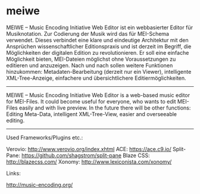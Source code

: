 # meiwe

MEIWE – Music Encoding Initiative Web Editor ist ein webbasierter Editor für Musiknotation. Zur Codierung der Musik wird das für MEI-Schema verwendet. Dieses verbindet eine klare und eindeutige Architektur mit den Ansprüchen wissenschaftlicher Editionspraxis und ist derzeit im Begriff, die Möglichkeiten der digitalen Edition zu revolutionieren.
Er soll eine einfache Möglichkeit bieten, MEI-Dateien möglichst ohne Voraussetzungen zu editieren und anzuzeigen. 
Nach und nach sollen weitere Funktionen hinzukommen: Metadaten-Bearbeitung (derzeit nur ein Viewer), intelligente XML-Tree-Anzeige, 
einfachere und übersichtlichere Editiermöglichkeiten.


------------------------------------------------


MEIWE – Music Encoding Initiative Web Editor is a web-based music editor for MEI-Files.
It could become useful for everyone, who wants to edit MEI-Files easily and with live preview. 
In the future there will be other functions: Editing Meta-Data, intelligent XML-Tree-View, 
easier and overseeable editing.


------------------------------------------------

Used Frameworks/Plugins etc.:

Verovio: http://www.verovio.org/index.xhtml
ACE: https://ace.c9.io/
Split-Pane: https://github.com/shagstrom/split-pane
Blaze CSS: http://blazecss.com/
Xonomy: http://www.lexiconista.com/xonomy/

Links:

http://music-encoding.org/


